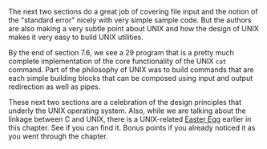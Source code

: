 The next two sections do a great job of covering file input and the notion of the "standard
error" nicely with very simple sample code.  But the authors are also making a very subtle
point about UNIX and how the design of UNIX makes it very easy to build UNIX utilities.

By the end of section 7.6, we see a 29 program that is a pretty much complete implementation
of the core functionality of the UNIX `cat` command.  Part of the philosophy of UNIX was to build
commands that are each simple building blocks that can be composed using input and output
redirection as well as pipes.

These next two sections are a celebration of the design principles that underly the UNIX operating
system.  Also, while we are talking about the linkage between C and UNIX, there is a UNIX-related
[Easter Egg](https://en.wikipedia.org/wiki/Easter_egg)
earlier in this chapter.  See if you can find it.  Bonus points if you already noticed it as you went
through the chapter.
